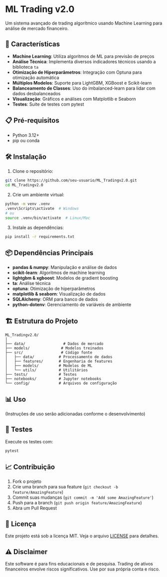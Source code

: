 # ML Trading v2.0

Um sistema avançado de trading algorítmico usando Machine Learning para análise de mercado financeiro.

## 🚀 Características

- **Machine Learning**: Utiliza algoritmos de ML para previsão de preços
- **Análise Técnica**: Implementa diversos indicadores técnicos usando a biblioteca `ta`
- **Otimização de Hiperparâmetros**: Integração com Optuna para otimização automática
- **Múltiplos Modelos**: Suporte para LightGBM, XGBoost e Scikit-learn
- **Balanceamento de Classes**: Uso do imbalanced-learn para lidar com dados desbalanceados
- **Visualização**: Gráficos e análises com Matplotlib e Seaborn
- **Testes**: Suite de testes com pytest

## 📋 Pré-requisitos

- Python 3.12+
- pip ou conda

## 🛠️ Instalação

1. Clone o repositório:
```bash
git clone https://github.com/seu-usuario/ML_Tradingv2.0.git
cd ML_Tradingv2.0
```

2. Crie um ambiente virtual:
```bash
python -m venv .venv
.venv\Scripts\activate  # Windows
# ou
source .venv/bin/activate  # Linux/Mac
```

3. Instale as dependências:
```bash
pip install -r requirements.txt
```

## 📦 Dependências Principais

- **pandas & numpy**: Manipulação e análise de dados
- **scikit-learn**: Algoritmos de machine learning
- **lightgbm & xgboost**: Modelos de gradient boosting
- **ta**: Análise técnica
- **optuna**: Otimização de hiperparâmetros
- **matplotlib & seaborn**: Visualização de dados
- **SQLAlchemy**: ORM para banco de dados
- **python-dotenv**: Gerenciamento de variáveis de ambiente

## 🏗️ Estrutura do Projeto

```
ML_Tradingv2.0/
│
├── data/                 # Dados de mercado
├── models/              # Modelos treinados
├── src/                 # Código fonte
│   ├── data/           # Processamento de dados
│   ├── features/       # Engenharia de features
│   ├── models/         # Modelos de ML
│   └── utils/          # Utilitários
├── tests/              # Testes
├── notebooks/          # Jupyter notebooks
└── config/             # Arquivos de configuração
```

## 📊 Uso

(Instruções de uso serão adicionadas conforme o desenvolvimento)

## 🧪 Testes

Execute os testes com:
```bash
pytest
```

## 📈 Contribuição

1. Fork o projeto
2. Crie uma branch para sua feature (`git checkout -b feature/AmazingFeature`)
3. Commit suas mudanças (`git commit -m 'Add some AmazingFeature'`)
4. Push para a branch (`git push origin feature/AmazingFeature`)
5. Abra um Pull Request

## 📄 Licença

Este projeto está sob a licença MIT. Veja o arquivo [LICENSE](LICENSE) para detalhes.

## ⚠️ Disclaimer

Este software é para fins educacionais e de pesquisa. Trading de ativos financeiros envolve riscos significativos. Use por sua própria conta e risco.
